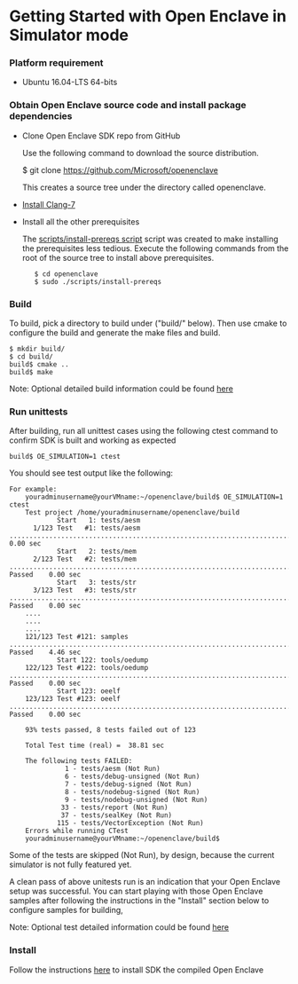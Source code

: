 
Getting Started with Open Enclave in Simulator mode 
=====================================================

### Platform requirement

- Ubuntu 16.04-LTS 64-bits

### Obtain Open Enclave source code and install package dependencies

   - Clone Open Enclave SDK repo from GitHub

       Use the following command to download the source distribution.

        $ git clone https://github.com/Microsoft/openenclave

        This creates a source tree under the directory called openenclave.

   - [Install Clang-7](prerequisites.md#install-clang-7)

   - Install all the other prerequisites

      The  [scripts/install-prereqs script](/scripts/install-prereqs) script was created to make installing the prerequisites less tedious. Execute the following commands from the root of the source tree to install above prerequisites.

            $ cd openenclave
            $ sudo ./scripts/install-prereqs

### Build

To build, pick a directory to build under ("build/" below). Then use cmake to configure
the build and generate the make files and build.

    $ mkdir build/
    $ cd build/
    build$ cmake ..
    build$ make

Note: Optional detailed build information could be found [here](advancedBuildInfo.md)

### Run unittests

  After building, run all unittest cases using the following ctest command to confirm 
  SDK is built and working as expected

    build$ OE_SIMULATION=1 ctest
    
  You should see test output like the following:
  
    For example:
        youradminusername@yourVMname:~/openenclave/build$ OE_SIMULATION=1 ctest
        Test project /home/youradminusername/openenclave/build
                Start   1: tests/aesm
          1/123 Test   #1: tests/aesm ...............................................................................................................***Skipped   0.00 sec
                Start   2: tests/mem
          2/123 Test   #2: tests/mem ................................................................................................................   Passed    0.00 sec
                Start   3: tests/str
          3/123 Test   #3: tests/str ................................................................................................................   Passed    0.00 sec
        ....
        ....
        ....
        121/123 Test #121: samples ..................................................................................................................   Passed    4.46 sec
                Start 122: tools/oedump
        122/123 Test #122: tools/oedump .............................................................................................................   Passed    0.00 sec
                Start 123: oeelf
        123/123 Test #123: oeelf ....................................................................................................................   Passed    0.00 sec

        93% tests passed, 8 tests failed out of 123

        Total Test time (real) =  38.81 sec

        The following tests FAILED:
                  1 - tests/aesm (Not Run)
                  6 - tests/debug-unsigned (Not Run)
                  7 - tests/debug-signed (Not Run)
                  8 - tests/nodebug-signed (Not Run)
                  9 - tests/nodebug-unsigned (Not Run)
                 33 - tests/report (Not Run)
                 37 - tests/sealKey (Not Run)
                115 - tests/VectorException (Not Run)
        Errors while running CTest
        youradminusername@yourVMname:~/openenclave/build$

Some of the tests are skipped (Not Run), by design, because the current simulator is not fully featured yet.

A clean pass of above unitests run is an indication that your Open Enclave setup was successful. You can start playing with those Open Enclave samples after following the instructions in the "Install" section below to configure samples for building,

Note: Optional test detailed information could be found [here](AdvancedTestInfo.md)
   
### Install

 Follow the instructions [here](InstallInfo.md) to install SDK the compiled Open Enclave
